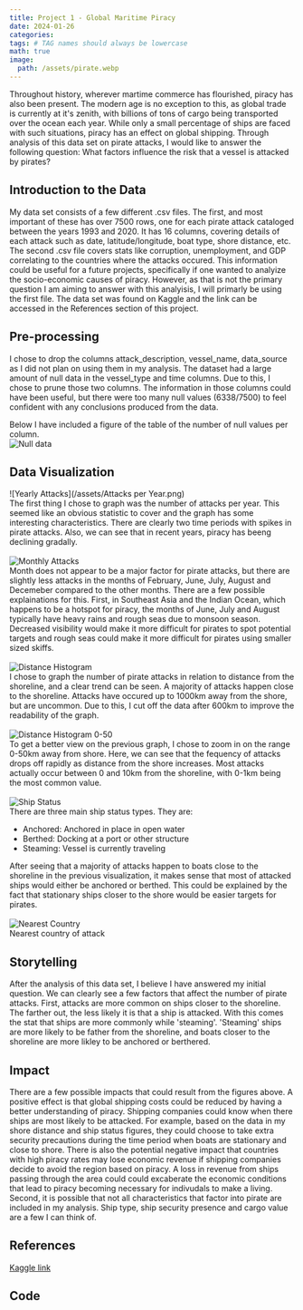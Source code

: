 ```yaml
---
title: Project 1 - Global Maritime Piracy
date: 2024-01-26
categories: 
tags: # TAG names should always be lowercase
math: true
image:
  path: /assets/pirate.webp
---
```

Throughout history, wherever martime commerce has flourished, piracy has also been present. The modern age is no exception to this, as global trade is currently at it's zenith, with billions of tons of cargo being transported over the ocean each year. While only a small percentage of ships are faced with such situations, piracy has an effect on global shipping. Through analysis of this data set on pirate attacks, I would like to answer the following question: What factors influence the risk that a vessel is attacked by pirates? 
## Introduction to the Data
My data set consists of a few different .csv files. The first, and most important of these has over 7500 rows, one for each pirate attack cataloged between the years 1993 and 2020. It has 16 columns, covering details of each attack such as date, latitude/longitude, boat type, shore distance, etc. The second .csv file covers stats like corruption, unemployment, and GDP correlating to the countries where the attacks occured. This information could be useful for a future projects, specifically if one wanted to analyize the socio-economic causes of piracy. However, as that is not the primary question I am aiming to answer with this analyisis, I will primarly be using the first file. The data set was found on Kaggle and the link can be accessed in the References section of this project. 
## Pre-processing
I chose to drop the columns attack_description, vessel_name, data_source as I did not plan on using them in my analysis. The dataset had a large amount of null data in the vessel_type and time columns. Due to this, I chose to prune those two columns. The information in those columns could have been useful, but there were too many null values (6338/7500) to feel confident with any conclusions produced from the data.

Below I have included a figure of the table of the number of null values per column.
<br>![Null data](/assets/Nulls.png)
## Data Visualization
![Yearly Attacks](/assets/Attacks per Year.png)
<br>The first thing I chose to graph was the number of attacks per year. This seemed like an obvious statistic to cover and the graph has some interesting characteristics. There are clearly two time periods with spikes in pirate attacks. Also, we can see that in recent years, piracy has beeng declining gradally. <br>
<br>![Monthly Attacks](/assets/months.png)
<br> Month does not appear to be a major factor for pirate attacks, but there are slightly less attacks in the months of February, June, July, August and Decemeber compared to the other months. There are a few possible explainations for this. First, in Southeast Asia and the Indian Ocean, which happens to be a hotspot for piracy, the months of June, July and August typically have heavy rains and rough seas due to monsoon season. Decreased visibility would make it more difficult for pirates to spot potential targets and rough seas could make it more difficult for pirates using smaller sized skiffs. <br>
<br>![Distance Histogram](/assets/distancehist.png)
<br> I chose to graph the number of pirate attacks in relation to distance from the shoreline, and a clear trend can be seen. A majority of attacks happen close to the shoreline. Attacks have occured up to 1000km away from the shore, but are uncommon. Due to this, I cut off the data after 600km to improve the readability of the graph. <br>
<br>![Distance Histogram 0-50](/assets/distance50.png)
<br> To get a better view on the previous graph, I chose to zoom in on the range 0-50km away from shore. Here, we can see that the fequency of attacks drops off rapidly as distance from the shore increases. Most attacks actually occur between 0 and 10km from the shoreline, with 0-1km being the most common value. <br>
<br>![Ship Status](/assets/status.png)
<br> There are three main ship status types. They are:
- Anchored: Anchored in place in open water
- Berthed: Docking at a port or other structure
- Steaming: Vessel is currently traveling

After seeing that a majority of attacks happen to boats close to the shoreline in the previous visualization, it makes sense that most of attacked ships would either be anchored or berthed. This could be explained by the fact that stationary ships closer to the shore would be easier targets for pirates. <br>
<br>![Nearest Country](/assets/countrycount.png)
<br> Nearest country of attack
## Storytelling
After the analysis of this data set, I believe I have answered my initial question. We can clearly see a few factors that affect the number of pirate attacks. First, attacks are more common on ships closer to the shoreline. The farther out, the less likely it is that a ship is attacked. With this comes the stat that ships are more commonly while 'steaming'. 'Steaming' ships are more likely to be father from the shoreline, and boats closer to the shoreline are more likley to be anchored or berthered.
## Impact
There are a few possible impacts that could result from the figures above. A positive effect is that global shipping costs could be reduced by having a better understanding of piracy. Shipping companies could know when there ships are most likely to be attacked. For example, based on the data in my shore distance and ship status figures, they could choose to take extra security precautions during the time period when boats are stationary and close to shore.
There is also the potential negative impact that countries with high piracy rates may lose economic revenue if shipping companies decide to avoid the region based on piracy. A loss in revenue from ships passing through the area could could excaberate the economic conditions that lead to piracy becoming necessary for indivudals to make a living. Second, it is possible that not all characteristics that factor into pirate are included in my analysis. Ship type, ship security presence and cargo value are a few I can think of. 
## References
[Kaggle link](https://www.kaggle.com/datasets/n0n5ense/global-maritime-pirate-attacks-19932020?resource=download)
## Code
